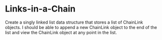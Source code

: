 # Links-in-a-Chain
Create a singly linked list data structure that stores a list of ChainLink objects. I should be able to append a new ChainLink object to the end of the list and view the ChainLink object at any point in the list.
